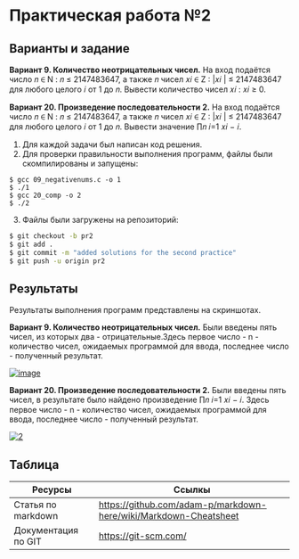 # Практическая работа №2

## Варианты и задание

**Вариант 9. Количество неотрицательных чисел.** На вход подаётся число 𝑛 ∈ N : 𝑛 ≤ 2147483647, а также 𝑛 чисел 𝑥𝑖 ∈ Z : |𝑥𝑖
| ≤
2147483647 для любого целого 𝑖 от 1 до 𝑛. Вывести количество чисел
𝑥𝑖
: 𝑥𝑖 ≥ 0.

**Вариант 20. Произведение последовательности 2.** На вход подаётся число 𝑛 ∈ N : 𝑛 ≤ 2147483647, а также 𝑛 чисел 𝑥𝑖 ∈ Z : |𝑥𝑖
| ≤
2147483647 для любого целого 𝑖 от 1 до 𝑛. Вывести значение ∏︁𝑛
𝑖=1
𝑥𝑖 − 𝑖.

1. Для каждой задачи был написан код решения.
2. Для проверки правильности выполнения программ, файлы были скомпилированы и запущены: 
```
$ gcc 09_negativenums.c -o 1
$ ./1
$ gcc 20_comp -o 2
$ ./2
```
3. Файлы были загружены на репозиторий:
```sh
$ git checkout -b pr2
$ git add .
$ git commit -m "added solutions for the second practice"
$ git push -u origin pr2
```

## Результаты

Результаты выполнения программ представлены на скриншотах.

**Вариант 9. Количество неотрицательных чисел.**
Были введены пять чисел, из которых два - отрицательные.Здесь первое число - n - количество чисел, ожидаемых программой для ввода, последнее число - полученный результат.

<a href="https://imgbb.com/"><img src="https://i.ibb.co/gPX16GS/image.png" alt="image" border="0"></a>

**Вариант 20. Произведение последовательности 2.**
Были введены пять чисел, в результате было найдено произведение ∏︁𝑛 𝑖=1 𝑥𝑖 − 𝑖. Здесь первое число - n - количество чисел, ожидаемых программой для ввода, последнее число - полученный результат.


<a href="https://imgbb.com/"><img src="https://i.ibb.co/2WzD8X8/2.png" alt="2" border="0"></a>

## Таблица

| Ресурсы              | Ссылкы                                                           |
| ------------        | -----------------------------------------------------------------|
| Статья по markdown     | https://github.com/adam-p/markdown-here/wiki/Markdown-Cheatsheet |
|Документация по GIT  | https://git-scm.com/                                             |
